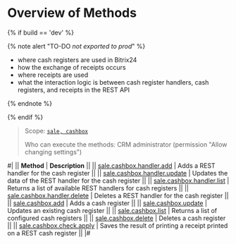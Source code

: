 # Overview of Methods

{% if build == 'dev' %}

{% note alert "TO-DO _not exported to prod_" %}

- where cash registers are used in Bitrix24
- how the exchange of receipts occurs
- where receipts are used
- what the interaction logic is between cash register handlers, cash registers, and receipts in the REST API

{% endnote %}

{% endif %}

> Scope: [`sale, cashbox`](../../scopes/permissions.md)
>
> Who can execute the methods: CRM administrator (permission "Allow changing settings")

#|
|| **Method** | **Description** ||
|| [sale.cashbox.handler.add](./sale-cashbox-handler-add.md) | Adds a REST handler for the cash register ||
|| [sale.cashbox.handler.update](./sale-cashbox-handler-update.md) | Updates the data of the REST handler for the cash register ||
|| [sale.cashbox.handler.list](./sale-cashbox-handler-list.md) | Returns a list of available REST handlers for cash registers ||
|| [sale.cashbox.handler.delete](./sale-cashbox-handler-delete.md) | Deletes a REST handler for the cash register ||
|| [sale.cashbox.add](./sale-cashbox-add.md) | Adds a cash register ||
|| [sale.cashbox.update](./sale-cashbox-update.md) | Updates an existing cash register ||
|| [sale.cashbox.list](./sale-cashbox-list.md) | Returns a list of configured cash registers ||
|| [sale.cashbox.delete](./sale-cashbox-delete.md) | Deletes a cash register ||
|| [sale.cashbox.check.apply](./sale-cashbox-check-apply.md) | Saves the result of printing a receipt printed on a REST cash register ||
|#